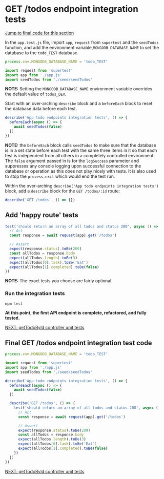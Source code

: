 # GET /todos endpoint integration tests

[Jump to final code for this section](#final-get-todos-endpoint-integration-test-code)

In the `app.test.js` file, import `app`, `request` from `supertest` and the `seedTodos` function, and add the environment variable,`MONGODB_DATABASE_NAME` to set the database to the `todo_TEST` database.

```javascript
process.env.MONGODB_DATABASE_NAME = 'todo_TEST'

import request from 'supertest'
import app from './app.js'
import seedTodos from './seed/seedTodos'
```

**NOTE:** Setting the `MONGODB_DATABASE_NAME` environment variable overrides the default value of `todos_DEV`.

Start with an over-arching `describe` block and a `beforeEach` block to reset the database data before each test.

```javascript
describe('App todo endpoints integration tests', () => {
  beforeEach(async () => {
    await seedTodos(false)
  })
})
```

**NOTE:** the `beforeEach` block calls `seedTodos` to make sure that the database is in a set state before each test with the same three items in it so that each test is independent from all others in a completely controlled environment. The `false` argument passed in is for the `logSuccess` parameter and suppresses any console logging upon successful connection to the database or operation as this does not play nicely with tests. It is also used to stop the `process.exit` which would end the test run.

Within the over-arching `describe('App todo endpoints integration tests')` block, add a `describe` block for the `GET /todos/:id` route:

```javascript
describe('GET /todos', () => {})
```

## Add 'happy route' tests

```javascript
test('should return an array of all todos and status 200', async () => {
  // Act
  const response = await request(app).get('/todos')

  // Assert
  expect(response.status).toBe(200)
  const allTodos = response.body
  expect(allTodos.length).toBe(3)
  expect(allTodos[0].task).toBe('Eat')
  expect(allTodos[1].completed).toBe(false)
})
```

**NOTE:** The exact tests you choose are fairly optional.

### Run the integration tests

```bash
npm test
```

**At this point, the first API endpoint is complete, refactored, and fully tested.**

[NEXT: getTodoById controller unit tests](3a_getTodoById_endpoint.md)

## Final GET /todos endpoint integration test code

```javascript
process.env.MONGODB_DATABASE_NAME = 'todo_TEST'

import request from 'supertest'
import app from './app.js'
import seedTodos from './seed/seedTodos'

describe('App todo endpoints integration tests', () => {
  beforeEach(async () => {
    await seedTodos(false)
  })

  describe('GET /todos', () => {
    test('should return an array of all todos and status 200', async () => {
      // Act
      const response = await request(app).get('/todos')

      // Assert
      expect(response.status).toBe(200)
      const allTodos = response.body
      expect(allTodos.length).toBe(3)
      expect(allTodos[0].task).toBe('Eat')
      expect(allTodos[1].completed).toBe(false)
    })
  })
})
```

[NEXT: getTodoById controller unit tests](3a_getTodoById_endpoint.md)
